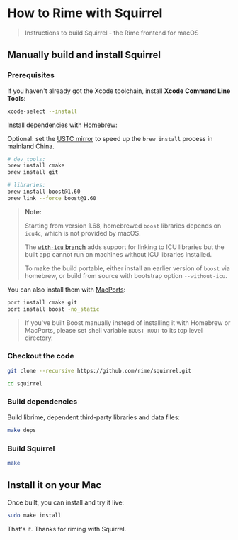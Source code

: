 # How to Rime with Squirrel

> Instructions to build Squirrel - the Rime frontend for macOS

## Manually build and install Squirrel

### Prerequisites

If you haven't already got the Xcode toolchain, install **Xcode Command Line Tools**:

``` sh
xcode-select --install
```

Install dependencies with [Homebrew](http://brew.sh/):

Optional: set the [USTC mirror](https://lug.ustc.edu.cn/wiki/mirrors/help/brew.git) to speed up the `brew install` process in mainland China.

``` sh
# dev tools:
brew install cmake
brew install git

# libraries:
brew install boost@1.60
brew link --force boost@1.60
```

> **Note:**
>
> Starting from version 1.68, homebrewed `boost` libraries depends on `icu4c`,
> which is not provided by macOS.
>
> The [`with-icu` branch](https://github.com/rime/librime/tree/with-icu) adds
> support for linking to ICU libraries but the built app cannot run on machines
> without ICU libraries installed.
>
> To make the build portable, either install an earlier version of `boost` via
> homebrew, or build from source with bootstrap option `--without-icu`.

You can also install them with [MacPorts](https://www.macports.org/):

``` sh
port install cmake git
port install boost -no_static
```

> If you've built Boost manually instead of installing it with Homebrew or
> MacPorts, please set shell variable `BOOST_ROOT` to its top level directory.

### Checkout the code

``` sh
git clone --recursive https://github.com/rime/squirrel.git

cd squirrel
```

### Build dependencies

Build librime, dependent third-party libraries and data files:

``` sh
make deps
```

### Build Squirrel

``` sh
make
```

## Install it on your Mac

Once built, you can install and try it live:

``` sh
sudo make install
```

That's it. Thanks for riming with Squirrel.
